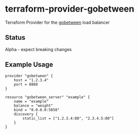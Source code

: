 # terraform-provider-gobetween

Terraform Provider for the [gobetween](http://gobetween.io) load balancer 

## Status

Alpha - expect breaking changes

## Example Usage

```hcl
provider "gobetween" {
    host = "1.2.3.4"
    port = 8888
}

resource "gobetween_server" "example" {
    name = "example"
    balance = "weight"
    bind = "0.0.0.0:5858"
    discovery {
        static_list = ["1.2.3.4:80", "2.3.4.5:80"]
    }
}
```
